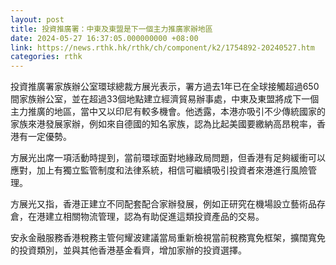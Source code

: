 ```yaml
---
layout: post
title: 投資推廣署：中東及東盟是下一個主力推廣家辦地區
date: 2024-05-27 16:37:05.000000000 +08:00
link: https://news.rthk.hk/rthk/ch/component/k2/1754892-20240527.htm
categories: rthk
---
```


投資推廣署家族辦公室環球總裁方展光表示，署方過去1年已在全球接觸超過650間家族辦公室，並在超過33個地點建立經濟貿易辦事處，中東及東盟將成下一個主力推廣的地區，當中又以印尼有較多機會。他透露，本港亦吸引不少傳統國家的家族來港發展家辦，例如來自德國的知名家族，認為比起美國要繳納高昂稅率，香港有一定優勢。

方展光出席一項活動時提到，當前環球面對地緣政局問題，但香港有足夠緩衝可以應對，加上有獨立監管制度和法律系統，相信可繼續吸引投資者來港進行風險管理。

方展光又指，香港正建立不同配套配合家辦發展，例如正研究在機場設立藝術品存倉，在港建立相關物流管理，認為有助促進這類投資產品的交易。

安永金融服務香港稅務主管何耀波建議當局重新檢視當前稅務寬免框架，擴闊寬免的投資類別，並與其他香港基金看齊，增加家辦的投資選擇。
